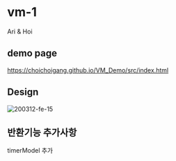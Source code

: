 # vm-1
Ari & Hoi

## demo page
https://choichoigang.github.io/VM_Demo/src/index.html

## Design
![200312-fe-15](https://user-images.githubusercontent.com/49897409/77141447-4b6e3400-6ac0-11ea-81ed-f6008f8bf546.jpeg)

## 반환기능 추가사항
timerModel 추가
